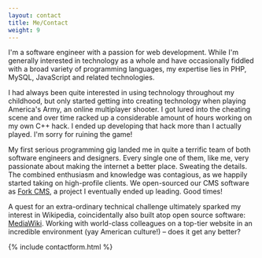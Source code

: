 ```yaml
---
layout: contact
title: Me/Contact
weight: 9
---
```


I'm a software engineer with a passion for web development.
While I'm generally interested in technology as a whole and have occasionally fiddled with a broad variety of programming languages, my expertise lies in PHP, MySQL, JavaScript and related technologies.

I had always been quite interested in using technology throughout my childhood, but only started getting into creating technology when playing America's Army, an online multiplayer shooter.
I got lured into the cheating scene and over time racked up a considerable amount of hours working on my own C++ hack.
I ended up developing that hack more than I actually played.
I'm sorry for ruining the game!

My first serious programming gig landed me in quite a terrific team of both software engineers and designers.
Every single one of them, like me, very passionate about making the internet a better place.
Sweating the details.
The combined enthusiasm and knowledge was contagious, as we happily started taking on high-profile clients.
We open-sourced our CMS software as [Fork CMS](http://www.fork-cms.com/), a project I eventually ended up leading.
Good times!

A quest for an extra-ordinary technical challenge ultimately sparked my interest in Wikipedia, coincidentally also built atop open source software: [MediaWiki](http://www.mediawiki.org/).
Working with world-class colleagues on a top-tier website in an incredible environment (yay American culture!) – does it get any better?

{% include contactform.html %}
